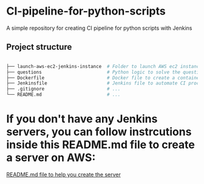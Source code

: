 # CI-pipeline-for-python-scripts
A simple repository for creating CI pipeline for python scripts with Jenkins

## Project structure
```sh

├── launch-aws-ec2-jenkins-instance  # Folder to launch AWS ec2 instance for Jenkins (contains a README.md file)
├── questions                        # Python logic to solve the questions
├── Dockerfile                       # Docker file to create a container for python
├── Jenkinsfile                      # Jenkins file to automate CI process
├── .gitignore                       # ...
└── README.md                        # ...
```

# If you don't have any Jenkins servers, you can follow instrcutions inside this README.md file to create a server on AWS:

[README.md file to help you create the server](launch-aws-ec2-jenkins-instance/README.md)
